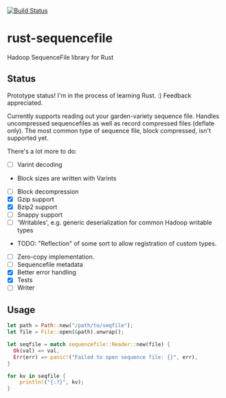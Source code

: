 [![Build Status](https://travis-ci.org/Xorlev/rust-sequencefile.svg?branch=master)](https://travis-ci.org/Xorlev/rust-sequencefile)

# rust-sequencefile
Hadoop SequenceFile library for Rust

## Status
Prototype status! I'm in the process of learning Rust. :) Feedback appreciated.

Currently supports reading out your garden-variety sequence file. Handles uncompressed sequencefiles
as well as record compressed files (deflate only). The most common type of sequence file, block compressed,
isn't supported yet.

There's a lot more to do:
- [ ] Varint decoding
 - Block sizes are written with Varints
- [ ] Block decompression
- [X] Gzip support
- [X] Bzip2 support
- [ ] Snappy support
- [ ] 'Writables', e.g. generic deserialization for common Hadoop writable types
 - TODO: "Reflection" of some sort to allow registration of custom types.
- [ ] Zero-copy implementation.
- [ ] Sequencefile metadata
- [X] Better error handling
- [X] Tests
- [ ] Writer

## Usage
```rust
let path = Path::new("/path/to/seqfile");
let file = File::open(&path).unwrap();

let seqfile = match sequencefile::Reader::new(file) {
  Ok(val) => val,
  Err(err) => panic!("Failed to open sequence file: {}", err),
}

for kv in seqfile {
    println!("{:?}", kv);
}
```
